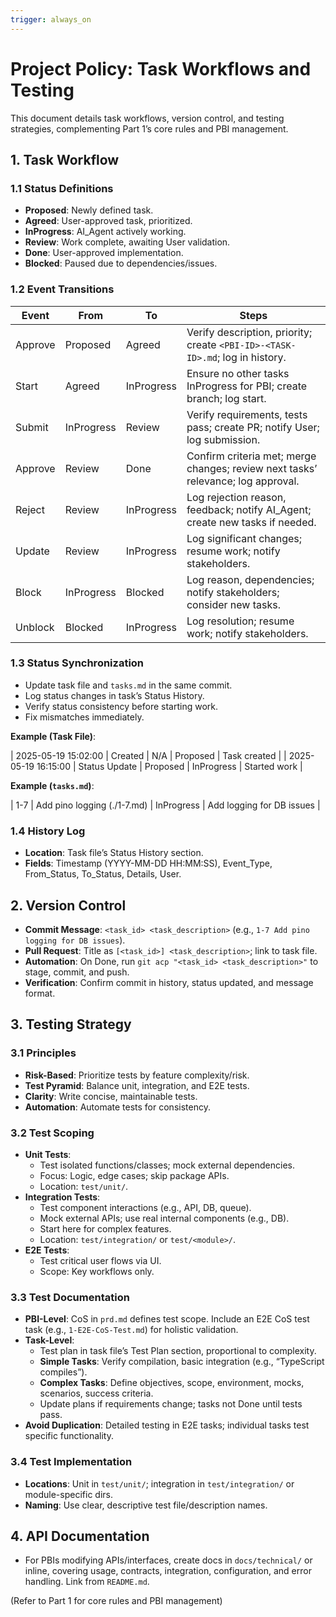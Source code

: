 ```yaml
---
trigger: always_on
---
```


# Project Policy: Task Workflows and Testing

This document details task workflows, version control, and testing strategies, complementing Part 1’s core rules and PBI management.

## 1. Task Workflow

### 1.1 Status Definitions
- **Proposed**: Newly defined task.
- **Agreed**: User-approved task, prioritized.
- **InProgress**: AI_Agent actively working.
- **Review**: Work complete, awaiting User validation.
- **Done**: User-approved implementation.
- **Blocked**: Paused due to dependencies/issues.

### 1.2 Event Transitions
| Event | From | To | Steps |
|-------|------|----|-------|
| Approve | Proposed | Agreed | Verify description, priority; create `<PBI-ID>-<TASK-ID>.md`; log in history. |
| Start | Agreed | InProgress | Ensure no other tasks InProgress for PBI; create branch; log start. |
| Submit | InProgress | Review | Verify requirements, tests pass; create PR; notify User; log submission. |
| Approve | Review | Done | Confirm criteria met; merge changes; review next tasks’ relevance; log approval. |
| Reject | Review | InProgress | Log rejection reason, feedback; notify AI_Agent; create new tasks if needed. |
| Update | Review | InProgress | Log significant changes; resume work; notify stakeholders. |
| Block | InProgress | Blocked | Log reason, dependencies; notify stakeholders; consider new tasks. |
| Unblock | Blocked | InProgress | Log resolution; resume work; notify stakeholders. |

### 1.3 Status Synchronization
- Update task file and `tasks.md` in the same commit.
- Log status changes in task’s Status History.
- Verify status consistency before starting work.
- Fix mismatches immediately.

**Example (Task File)**:

| 2025-05-19 15:02:00 | Created | N/A | Proposed | Task created |
| 2025-05-19 16:15:00 | Status Update | Proposed | InProgress | Started work |

**Example (`tasks.md`)**:

| 1-7 | Add pino logging (./1-7.md) | InProgress | Add logging for DB issues |


### 1.4 History Log
- **Location**: Task file’s Status History section.
- **Fields**: Timestamp (YYYY-MM-DD HH:MM:SS), Event_Type, From_Status, To_Status, Details, User.

## 2. Version Control
- **Commit Message**: `<task_id> <task_description>` (e.g., `1-7 Add pino logging for DB issues`).
- **Pull Request**: Title as `[<task_id>] <task_description>`; link to task file.
- **Automation**: On Done, run `git acp "<task_id> <task_description>"` to stage, commit, and push.
- **Verification**: Confirm commit in history, status updated, and message format.

## 3. Testing Strategy

### 3.1 Principles
- **Risk-Based**: Prioritize tests by feature complexity/risk.
- **Test Pyramid**: Balance unit, integration, and E2E tests.
- **Clarity**: Write concise, maintainable tests.
- **Automation**: Automate tests for consistency.

### 3.2 Test Scoping
- **Unit Tests**:
  - Test isolated functions/classes; mock external dependencies.
  - Focus: Logic, edge cases; skip package APIs.
  - Location: `test/unit/`.
- **Integration Tests**:
  - Test component interactions (e.g., API, DB, queue).
  - Mock external APIs; use real internal components (e.g., DB).
  - Start here for complex features.
  - Location: `test/integration/` or `test/<module>/`.
- **E2E Tests**:
  - Test critical user flows via UI.
  - Scope: Key workflows only.

### 3.3 Test Documentation
- **PBI-Level**: CoS in `prd.md` defines test scope. Include an E2E CoS test task (e.g., `1-E2E-CoS-Test.md`) for holistic validation.
- **Task-Level**:
  - Test plan in task file’s Test Plan section, proportional to complexity.
  - **Simple Tasks**: Verify compilation, basic integration (e.g., “TypeScript compiles”).
  - **Complex Tasks**: Define objectives, scope, environment, mocks, scenarios, success criteria.
  - Update plans if requirements change; tasks not Done until tests pass.
- **Avoid Duplication**: Detailed testing in E2E tasks; individual tasks test specific functionality.

### 3.4 Test Implementation
- **Locations**: Unit in `test/unit/`; integration in `test/integration/` or module-specific dirs.
- **Naming**: Use clear, descriptive test file/description names.

## 4. API Documentation
- For PBIs modifying APIs/interfaces, create docs in `docs/technical/` or inline, covering usage, contracts, integration, configuration, and error handling. Link from `README.md`.

(Refer to Part 1 for core rules and PBI management)